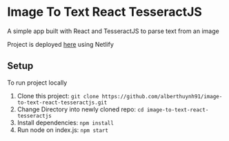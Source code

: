 # Image To Text React TesseractJS

A simple app built with React and TesseractJS to parse text from an image

Project is deployed [here](https://image-to-text-react-tesseractjs.netlify.app/) using Netlify

## Setup

To run project locally

1. Clone this project: `git clone https://github.com/alberthuynh91/image-to-text-react-tesseractjs.git`
3. Change Directory into newly cloned repo: `cd image-to-text-react-tesseractjs`
4. Install dependencies: `npm install`
5. Run node on index.js: `npm start`
